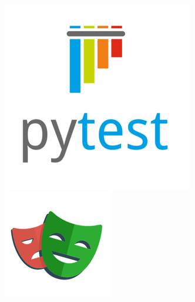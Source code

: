 ![pytest.png](tests%2Fdata%2Fimg%2Fpytest.png)
![playwright.png](tests%2Fdata%2Fimg%2Fplaywright.png)
